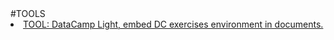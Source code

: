 <html>
<body>
#TOOLS
<br>
<li><a href="https://github.com/datacamp/datacamp-light">TOOL: DataCamp Light, embed DC exercises environment in documents.</a></li>

</body>
</html>
